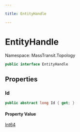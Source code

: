```yaml
---

title: EntityHandle

---
```


# EntityHandle

Namespace: MassTransit.Topology

```csharp
public interface EntityHandle
```

## Properties

### **Id**

```csharp
public abstract long Id { get; }
```

#### Property Value

[Int64](https://learn.microsoft.com/en-us/dotnet/api/system.int64)<br/>
